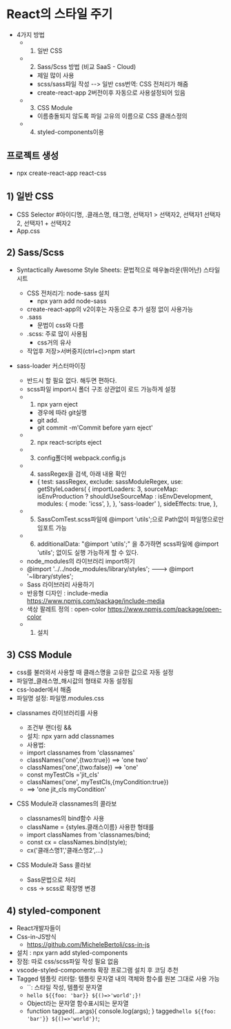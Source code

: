 # React의 스타일 주기
* 4가지 방법
  - 1) 일반 CSS
  - 2) Sass/Scss 방법 (비교 SaaS - Cloud)
    - 제일 많이 사용
    - scss/sass파일 작성 --> 일반 css번역: CSS 전처리가 해줌
    - create-react-app 2버전이후 자동으로 사용설정되어 있음
  - 3) CSS Module
    - 이름충돌되지 않도록 파일 고유의 이름으로 CSS 클래스정의
  - 4) styled-components이용

## 프로젝트 생성
* npx create-react-app react-css

## 1) 일반 CSS
* CSS Selector #아이디명, .클래스명, 태그명, 선택자1 > 선택자2, 선택자1 선택자2, 선택자1 + 선택자2
* App.css

## 2) Sass/Scss
* Syntactically Awesome Style Sheets: 문법적으로 매우놀라운(뛰어난) 스타일 시트
  - CSS 전처리기: node-sass 설치
    - npx yarn add node-sass
  - create-react-app의 v2이후는 자동으로 추가 설정 없이 사용가능
  - .sass
    - 문법이 css와 다름
  - .scss: 주로 많이 사용됨
    - css거의 유사
  - 작업후 저장>서버중지(ctrl+c)>npm start

* sass-loader 커스터마이징
  - 반드시 할 필요 없다. 해두면 편하다.
  - scss파일 import시 폴더 구조 상관없이 로드 가능하게 설정
  - 1) npx yarn eject
    - 경우에 따라 git실행
    - git add.
    - git commit -m'Commit before yarn eject'
  - 2) npx react-scripts eject
  - 3) config폴더에 webpack.config.js
  - 4) sassRegex을 검색, 아래 내용 확인
    - {
        test: sassRegex,
        exclude: sassModuleRegex,
        use: getStyleLoaders(
          {
            importLoaders: 3,
            sourceMap: isEnvProduction
              ? shouldUseSourceMap
              : isEnvDevelopment,
            modules: {
              mode: 'icss',
            },
          },
          'sass-loader'
        ),
        sideEffects: true,
      },
  - 5) SassComTest.scss파일에 @import 'utils';으로 Path없이 파일명으로만 임포트 가능
  - 6) additionalData: "@import 'utils';" 을 추가하면 scss파일에 @import 'utils'; 없이도 실행 가능하게 할 수 있다.

  * node_modules의 라이브러리 import하기
  - @import '../../node_modules/library/styles';
    ---> @import '~library/styles';
  - Sass 라이브러리 사용하기
  - 반응형 디자인 : include-media
    https://www.npmjs.com/package/include-media
  - 색상 팔레트 정의 : open-color
    https://www.npmjs.com/package/open-color
  - 1) 설치 

## 3) CSS Module
- css를 불러와서 사용할 때 클래스명을 고유한 값으로 자동 설정
- 파일명_클래스명_해시값의 형태로 자동 설정됨
- css-loader에서 해줌
- 파일명 설정: 파일명.modules.css
* classnames 라이브러리를 사용
  - 조건부 랜더링 &&
  - 설치: npx yarn add classnames
  - 사용법:
  - import classnames from 'classnames'
  - classNames('one',{two:true}) ==> 'one two'
  - classNames('one',{two:false}) ==> 'one'
  - const myTestCls ='jit_cls'
  - classNames('one', myTestCls,{myCondition:true})
  - ==> 'one jit_cls myCondition'
* CSS Module과 classnames의 콜라보
  - classnames의 bind함수 사용
  - className = {styles.클래스이름} 사용한 형태를
  - import classNames from 'classnames/bind;
  - const cx = classNames.bind(style);
  - cx('클래스명1','클래스명2',...)

* CSS Module과 Sass 콜라보
  - Sass문법으로 처리
  - css -> scss로 확장명 변경

## 4) styled-component
* React개발자들이
* Css-in-JS방식
  - https://github.com/MicheleBertoli/css-in-js
* 설치 : npx yarn add styled-components
* 장점: 따로 css/scss파일 작성 필요 없음
* vscode-styled-components 확장 프로그램 설치 후 코딩 추천
* Tagged 템플릿 리터럴: 템플릿 문자열 내의 객체와 함수를 원본 그대로 사용 가능
  * ``: 스타일 작성, 템플릿 문자열
  * `hello ${{foo: 'bar}} ${()=>'world';}!`
  * Object라는 문자열           함수표시되는 문자열
  * function tagged(...args){
    console.log(args);
  }
  tagged`hello ${{foo: 'bar'}} ${()=>'world'}!`;